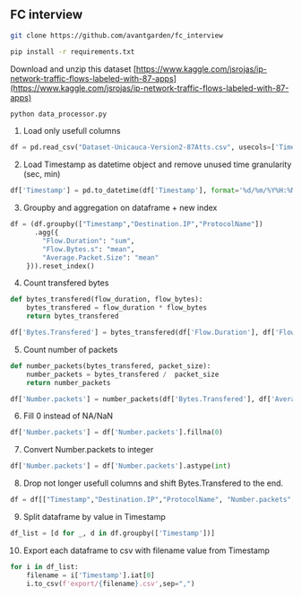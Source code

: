 ## FC interview

```sh
git clone https://github.com/avantgarden/fc_interview
```
```sh
pip install -r requirements.txt
```
Download and unzip this dataset [https://www.kaggle.com/jsrojas/ip-network-traffic-flows-labeled-with-87-apps](https://www.kaggle.com/jsrojas/ip-network-traffic-flows-labeled-with-87-apps) 

```python
python data_processor.py 
```

1. Load only usefull columns
```python
df = pd.read_csv("Dataset-Unicauca-Version2-87Atts.csv", usecols=['Timestamp', 'Destination.IP', 'Flow.Bytes.s','Average.Packet.Size','Flow.Duration','ProtocolName'])
```

2. Load Timestamp as datetime object and remove unused time granularity (sec, min)
```python
df['Timestamp'] = pd.to_datetime(df['Timestamp'], format='%d/%m/%Y%H:%M:%S').apply(lambda t: t.replace(minute=0, second=0))
```

3. Groupby and aggregation on dataframe + new index
```python  
df = (df.groupby(["Timestamp","Destination.IP","ProtocolName"])
      .agg({
        "Flow.Duration": "sum",
        "Flow.Bytes.s": "mean",
        "Average.Packet.Size": "mean"      
    })).reset_index()
```

4. Count transfered bytes
```python
def bytes_transfered(flow_duration, flow_bytes):
    bytes_transfered = flow_duration * flow_bytes
    return bytes_transfered

df['Bytes.Transfered'] = bytes_transfered(df['Flow.Duration'], df['Flow.Bytes.s'])
```

5. Count number of packets
```python
def number_packets(bytes_transfered, packet_size):
    number_packets = bytes_transfered /  packet_size
    return number_packets

df['Number.packets'] = number_packets(df['Bytes.Transfered'], df['Average.Packet.Size'])
```

6. Fill 0 instead of NA/NaN
```python
df['Number.packets'] = df['Number.packets'].fillna(0)
```

7. Convert Number.packets to integer
```python
df['Number.packets'] = df['Number.packets'].astype(int)
```

8. Drop not longer usefull columns and shift Bytes.Transfered to the end.
```python
df = df[["Timestamp","Destination.IP","ProtocolName", "Number.packets", "Bytes.Transfered"]]
```

9. Split dataframe by value in Timestamp
```python
df_list = [d for _, d in df.groupby(['Timestamp'])]
```

10. Export each dataframe to csv with filename value from Timestamp
```python
for i in df_list:
    filename = i['Timestamp'].iat[0]
    i.to_csv(f'export/{filename}.csv',sep=",")
```